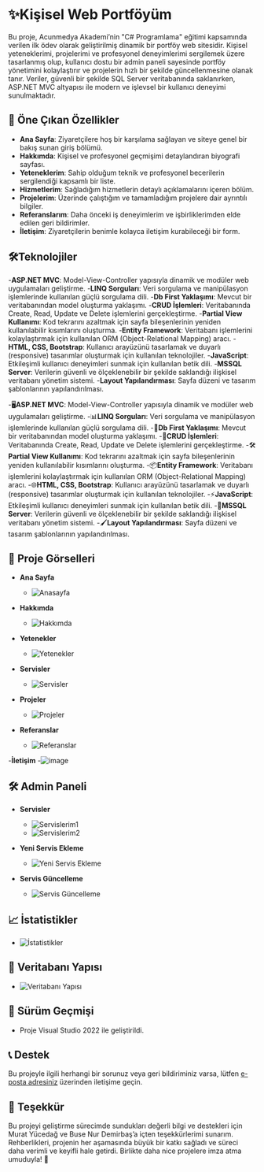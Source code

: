 # ✨Kişisel Web Portföyüm
Bu proje, Acunmedya Akademi’nin "C# Programlama" eğitimi kapsamında verilen ilk ödev olarak geliştirilmiş dinamik bir portföy web sitesidir. Kişisel yeteneklerimi, projelerimi ve profesyonel deneyimlerimi sergilemek üzere tasarlanmış olup, kullanıcı dostu bir admin paneli sayesinde portföy yönetimini kolaylaştırır ve projelerin hızlı bir şekilde güncellenmesine olanak tanır. Veriler, güvenli bir şekilde SQL Server veritabanında saklanırken, ASP.NET MVC altyapısı ile modern ve işlevsel bir kullanıcı deneyimi sunulmaktadır.

## 📝 Öne Çıkan Özellikler
- **Ana Sayfa**: Ziyaretçilere hoş bir karşılama sağlayan ve siteye genel bir bakış sunan giriş bölümü.
- **Hakkımda**: Kişisel ve profesyonel geçmişimi detaylandıran biyografi sayfası.
- **Yeteneklerim**: Sahip olduğum teknik ve profesyonel becerilerin sergilendiği kapsamlı bir liste.
- **Hizmetlerim**: Sağladığım hizmetlerin detaylı açıklamalarını içeren bölüm.
- **Projelerim**: Üzerinde çalıştığım ve tamamladığım projelere dair ayrıntılı bilgiler.
- **Referanslarım**: Daha önceki iş deneyimlerim ve işbirliklerimden elde edilen geri bildirimler.
- **İletişim**: Ziyaretçilerin benimle kolayca iletişim kurabileceği bir form.

## 🛠️Teknolojiler
-**ASP.NET MVC**: Model-View-Controller yapısıyla dinamik ve modüler web uygulamaları geliştirme.
-**LINQ Sorguları**: Veri sorgulama ve manipülasyon işlemlerinde kullanılan güçlü sorgulama dili.
-**Db First Yaklaşımı**: Mevcut bir veritabanından model oluşturma yaklaşımı.
-**CRUD İşlemleri**: Veritabanında Create, Read, Update ve Delete işlemlerini gerçekleştirme.
-**Partial View Kullanımı**: Kod tekrarını azaltmak için sayfa bileşenlerinin yeniden kullanılabilir kısımlarını oluşturma.
-**Entity Framework**: Veritabanı işlemlerini kolaylaştırmak için kullanılan ORM (Object-Relational Mapping) aracı.
-**HTML, CSS, Bootstrap**: Kullanıcı arayüzünü tasarlamak ve duyarlı (responsive) tasarımlar oluşturmak için kullanılan teknolojiler.
-**JavaScript**: Etkileşimli kullanıcı deneyimleri sunmak için kullanılan betik dili.
-**MSSQL Server**: Verilerin güvenli ve ölçeklenebilir bir şekilde saklandığı ilişkisel veritabanı yönetim sistemi.
-**Layout Yapılandırması**: Sayfa düzeni ve tasarım şablonlarının yapılandırılması.

-🖥️**ASP.NET MVC**: Model-View-Controller yapısıyla dinamik ve modüler web uygulamaları geliştirme.
-📊**LINQ Sorguları**: Veri sorgulama ve manipülasyon işlemlerinde kullanılan güçlü sorgulama dili.
-📂**Db First Yaklaşımı**: Mevcut bir veritabanından model oluşturma yaklaşımı.
-🔄**CRUD İşlemleri**: Veritabanında Create, Read, Update ve Delete işlemlerini gerçekleştirme.
-🛠️**Partial View Kullanımı**: Kod tekrarını azaltmak için sayfa bileşenlerinin yeniden kullanılabilir kısımlarını oluşturma.
-📦**Entity Framework**: Veritabanı işlemlerini kolaylaştırmak için kullanılan ORM (Object-Relational Mapping) aracı.
-🌐**HTML, CSS, Bootstrap**: Kullanıcı arayüzünü tasarlamak ve duyarlı (responsive) tasarımlar oluşturmak için kullanılan teknolojiler.
-⚡**JavaScript**: Etkileşimli kullanıcı deneyimleri sunmak için kullanılan betik dili.
-💾**MSSQL Server**: Verilerin güvenli ve ölçeklenebilir bir şekilde saklandığı ilişkisel veritabanı yönetim sistemi.
-🖌️**Layout Yapılandırması**: Sayfa düzeni ve tasarım şablonlarının yapılandırılması.

## 📸 Proje Görselleri

- **Ana Sayfa**
  - ![Anasayfa](https://github.com/user-attachments/assets/202022c3-415f-4e84-b6d9-c7a54ae2e57d)

- **Hakkımda**
  - ![Hakkımda](https://github.com/user-attachments/assets/47a32775-1169-4550-8606-4da69d502692)

- **Yetenekler**
  - ![Yetenekler](https://github.com/user-attachments/assets/4ebc86d7-099e-4f43-964f-ad9fdbdc300b)

- **Servisler**
  - ![Servisler](https://github.com/user-attachments/assets/7d053eba-20cc-44ab-8bf5-0ac4da9fd2aa)

- **Projeler**
  - ![Projeler](https://github.com/user-attachments/assets/b5dc28cc-d630-4c3c-98b2-c722946f98b0)

- **Referanslar** 
  - ![Referanslar](https://github.com/user-attachments/assets/6434f08e-cd4c-4981-b59a-8adcbc856b03)

-**İletişim**
   -![image](https://github.com/user-attachments/assets/78f4d125-13e1-4b38-bf1e-38e9b9b366d3)

## 🛠️ Admin Paneli

- **Servisler**
  - ![Servislerim1](https://github.com/user-attachments/assets/d4b7a535-5817-4a86-8a93-a0505c5f3f72)
  - ![Servislerim2](https://github.com/user-attachments/assets/9e810acf-3ff4-4560-923b-068b6ca330b4)

- **Yeni Servis Ekleme**
  - ![Yeni Servis Ekleme](https://github.com/user-attachments/assets/0bd19237-5f52-4eb8-b278-9009329a2aff)

- **Servis Güncelleme**
  - ![Servis Güncelleme](https://github.com/user-attachments/assets/ce43312b-63f0-4a3a-b7d4-ed2a5baf1285)

## 📈 İstatistikler
- ![İstatistikler](https://github.com/user-attachments/assets/75f4f1f5-15d7-4459-8ede-37148c93526f)

## 📝 Veritabanı Yapısı
- ![Veritabanı Yapısı](https://github.com/user-attachments/assets/d89dbab2-637d-4441-a384-6530f8c649ab)

## 📜 Sürüm Geçmişi
- Proje Visual Studio 2022 ile geliştirildi.

## 📞 Destek
Bu projeyle ilgili herhangi bir sorunuz veya geri bildiriminiz varsa, lütfen [e-posta adresiniz](fatmanurakb1616@gmail.com) üzerinden iletişime geçin.

## 🎉 Teşekkür
Bu projeyi geliştirme sürecimde sundukları değerli bilgi ve destekleri için Murat Yücedağ ve Buse Nur Demirbaş’a içten teşekkürlerimi sunarım. Rehberlikleri, projenin her aşamasında büyük bir katkı sağladı ve süreci daha verimli ve keyifli hale getirdi. Birlikte daha nice projelere imza atma umuduyla! 🙏
